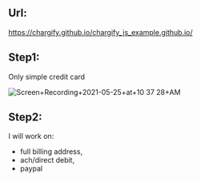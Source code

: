 ## Url:
https://chargify.github.io/chargify_js_example.github.io/

## Step1:
Only simple credit card 

![Screen+Recording+2021-05-25+at+10 37 28+AM](https://user-images.githubusercontent.com/8780680/119468271-93cd5580-bd46-11eb-9fce-c6f4d3568e44.gif)

## Step2:
I will work on:
* full billing address,
* ach/direct debit,
* paypal
